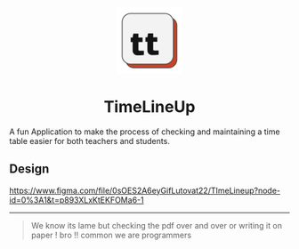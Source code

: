 <div align="center">
 <img src="assets/logo.png" alt="TimeLineUp logo" width="120px" height="120px"/>
 <h1>TimeLineUp</h1>
 </div>

A fun Application to make the process of checking and maintaining a time table easier for both teachers and students.

## Design

https://www.figma.com/file/0sOES2A6eyGifLutovat22/TImeLineup?node-id=0%3A1&t=p893XLxKtEKFOMa6-1

<hr>

> We know its lame but checking the pdf over and over or writing it on paper ! bro !! common we are programmers
